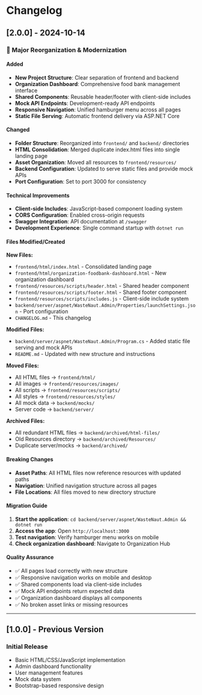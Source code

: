 # Changelog

## [2.0.0] - 2024-10-14

### 🚀 Major Reorganization & Modernization

#### Added
- **New Project Structure**: Clear separation of frontend and backend
- **Organization Dashboard**: Comprehensive food bank management interface
- **Shared Components**: Reusable header/footer with client-side includes
- **Mock API Endpoints**: Development-ready API endpoints
- **Responsive Navigation**: Unified hamburger menu across all pages
- **Static File Serving**: Automatic frontend delivery via ASP.NET Core

#### Changed
- **Folder Structure**: Reorganized into `frontend/` and `backend/` directories
- **HTML Consolidation**: Merged duplicate index.html files into single landing page
- **Asset Organization**: Moved all resources to `frontend/resources/`
- **Backend Configuration**: Updated to serve static files and provide mock APIs
- **Port Configuration**: Set to port 3000 for consistency

#### Technical Improvements
- **Client-side Includes**: JavaScript-based component loading system
- **CORS Configuration**: Enabled cross-origin requests
- **Swagger Integration**: API documentation at `/swagger`
- **Development Experience**: Single command startup with `dotnet run`

#### Files Modified/Created

**New Files:**
- `frontend/html/index.html` - Consolidated landing page
- `frontend/html/organization-foodbank-dashboard.html` - New organization dashboard
- `frontend/resources/scripts/header.html` - Shared header component
- `frontend/resources/scripts/footer.html` - Shared footer component
- `frontend/resources/scripts/includes.js` - Client-side include system
- `backend/server/aspnet/WasteNaut.Admin/Properties/launchSettings.json` - Port configuration
- `CHANGELOG.md` - This changelog

**Modified Files:**
- `backend/server/aspnet/WasteNaut.Admin/Program.cs` - Added static file serving and mock APIs
- `README.md` - Updated with new structure and instructions

**Moved Files:**
- All HTML files → `frontend/html/`
- All images → `frontend/resources/images/`
- All scripts → `frontend/resources/scripts/`
- All styles → `frontend/resources/styles/`
- All mock data → `backend/mocks/`
- Server code → `backend/server/`

**Archived Files:**
- All redundant HTML files → `backend/archived/html-files/`
- Old Resources directory → `backend/archived/Resources/`
- Duplicate server/mocks → `backend/archived/`

#### Breaking Changes
- **Asset Paths**: All HTML files now reference resources with updated paths
- **Navigation**: Unified navigation structure across all pages
- **File Locations**: All files moved to new directory structure

#### Migration Guide
1. **Start the application**: `cd backend/server/aspnet/WasteNaut.Admin && dotnet run`
2. **Access the app**: Open `http://localhost:3000`
3. **Test navigation**: Verify hamburger menu works on mobile
4. **Check organization dashboard**: Navigate to Organization Hub

#### Quality Assurance
- ✅ All pages load correctly with new structure
- ✅ Responsive navigation works on mobile and desktop
- ✅ Shared components load via client-side includes
- ✅ Mock API endpoints return expected data
- ✅ Organization dashboard displays all components
- ✅ No broken asset links or missing resources

---

## [1.0.0] - Previous Version

### Initial Release
- Basic HTML/CSS/JavaScript implementation
- Admin dashboard functionality
- User management features
- Mock data system
- Bootstrap-based responsive design
